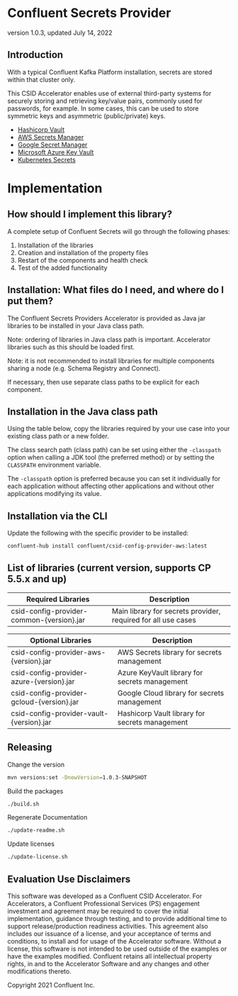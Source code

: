 # Confluent Secrets Provider

version 1.0.3, updated July 14, 2022

## Introduction

With a typical Confluent Kafka Platform installation, secrets are stored within that cluster only.

This CSID Accelerator enables use of external third-party systems for securely storing and retrieving key/value pairs, commonly used for passwords, for example.
In some cases, this can be used to store symmetric keys and asymmetric (public/private) keys.

* [Hashicorp Vault](vault)
* [AWS Secrets Manager](aws)
* [Google Secret Manager](gcloud)
* [Microsoft Azure Key Vault](azure)
* [Kubernetes Secrets](k8s)

# Implementation

## How should I implement this library?

A complete setup of Confluent Secrets will go through the following phases:

1.  Installation of the libraries
2.  Creation and installation of the property files
3.  Restart of the components and health check
4.  Test of the added functionality

## Installation: What files do I need, and where do I put them?

The Confluent Secrets Providers Accelerator is provided as Java jar libraries to be installed in your Java class path.

Note: ordering of libraries in Java class path is important.
Accelerator libraries such as this should be loaded first.

Note: it is not recommended to install libraries for multiple components sharing a node (e.g. Schema Registry and Connect).

If necessary, then use separate class paths to be explicit for each component.

## Installation in the Java class path

Using the table below, copy the libraries required by your use case into your existing class path or a new folder.

The class search path (class path) can be set using either the `-classpath` option when calling a JDK tool (the preferred method) or by setting the `CLASSPATH` environment variable.

The `-classpath` option is preferred because you can set it individually for each application without affecting other applications and without other applications modifying its value.

## Installation via the CLI

Update the following with the specific provider to be installed:

```bash
confluent-hub install confluent/csid-config-provider-aws:latest
```

## List of libraries (current version, supports CP 5.5.x and up)

| Required Libraries | Description
| ---- | ----
| csid-config-provider-common-{version}.jar | Main library for secrets provider, required for all use cases

| Optional Libraries | Description
| ---- | ----
| csid-config-provider-aws-{version}.jar | AWS Secrets library for secrets management
| csid-config-provider-azure-{version}.jar | Azure KeyVault library for secrets management
| csid-config-provider-gcloud-{version}.jar | Google Cloud library for secrets management
| csid-config-provider-vault-{version}.jar | Hashicorp Vault library for secrets management

## Releasing

Change the version
```bash
mvn versions:set -DnewVersion=1.0.3-SNAPSHOT
```

Build the packages
```bash
./build.sh
```

Regenerate Documentation
```bash
./update-readme.sh
```

Update licenses
```bash
./update-license.sh
```

## Evaluation Use Disclaimers

This software was developed as a Confluent CSID Accelerator.
For Accelerators, a Confluent Professional Services (PS) engagement investment and agreement may be required to cover the initial implementation, guidance through testing, and to provide additional time to support release/production readiness activities.
This agreement also includes our issuance of a license, and your acceptance of terms and conditions, to install and for usage of the Accelerator software.
Without a license, this software is not intended to be used outside of the examples or have the examples modified.
Confluent retains all intellectual property rights, in and to the Accelerator Software and any changes and other modifications thereto.

Copyright 2021 Confluent Inc.
